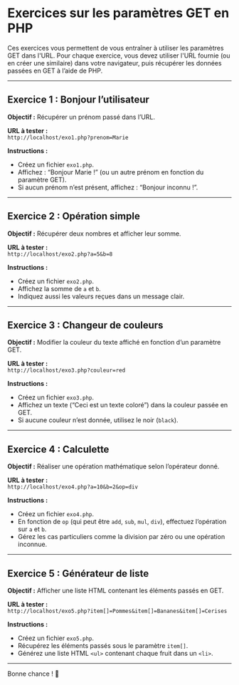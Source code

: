 # Exercices sur les paramètres GET en PHP

Ces exercices vous permettent de vous entraîner à utiliser les paramètres GET dans l'URL. Pour chaque exercice, vous devez utiliser l'URL fournie (ou en créer une similaire) dans votre navigateur, puis récupérer les données passées en GET à l’aide de PHP.

---

## Exercice 1 : Bonjour l’utilisateur

**Objectif :** Récupérer un prénom passé dans l’URL.

**URL à tester :**  
`http://localhost/exo1.php?prenom=Marie`

**Instructions :**
- Créez un fichier `exo1.php`.
- Affichez : “Bonjour Marie !” (ou un autre prénom en fonction du paramètre GET).
- Si aucun prénom n’est présent, affichez : “Bonjour inconnu !”.

---

## Exercice 2 : Opération simple

**Objectif :** Récupérer deux nombres et afficher leur somme.

**URL à tester :**  
`http://localhost/exo2.php?a=5&b=8`

**Instructions :**
- Créez un fichier `exo2.php`.
- Affichez la somme de `a` et `b`.
- Indiquez aussi les valeurs reçues dans un message clair.

---

## Exercice 3 : Changeur de couleurs

**Objectif :** Modifier la couleur du texte affiché en fonction d’un paramètre GET.

**URL à tester :**  
`http://localhost/exo3.php?couleur=red`

**Instructions :**
- Créez un fichier `exo3.php`.
- Affichez un texte (“Ceci est un texte coloré”) dans la couleur passée en GET.
- Si aucune couleur n’est donnée, utilisez le noir (`black`).

---

## Exercice 4 : Calculette

**Objectif :** Réaliser une opération mathématique selon l’opérateur donné.

**URL à tester :**  
`http://localhost/exo4.php?a=10&b=2&op=div`

**Instructions :**
- Créez un fichier `exo4.php`.
- En fonction de `op` (qui peut être `add`, `sub`, `mul`, `div`), effectuez l’opération sur `a` et `b`.
- Gérez les cas particuliers comme la division par zéro ou une opération inconnue.

---

## Exercice 5 : Générateur de liste

**Objectif :** Afficher une liste HTML contenant les éléments passés en GET.

**URL à tester :**  
`http://localhost/exo5.php?item[]=Pommes&item[]=Bananes&item[]=Cerises`

**Instructions :**
- Créez un fichier `exo5.php`.
- Récupérez les éléments passés sous le paramètre `item[]`.
- Générez une liste HTML `<ul>` contenant chaque fruit dans un `<li>`.

---

Bonne chance ! 🧠

